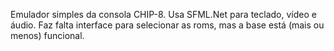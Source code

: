 Emulador simples da consola CHIP-8.
Usa SFML.Net para teclado, vídeo e áudio.
Faz falta interface para selecionar as roms, mas a base está (mais ou menos) funcional.
